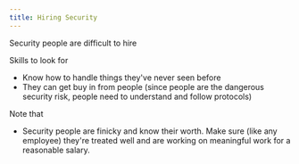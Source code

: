 ```yaml
---
title: Hiring Security
---
```


Security people are difficult to hire

Skills to look for
- Know how to handle things they've never seen before
- They can get buy in from people (since people are the dangerous security risk, people need to understand and follow protocols)

Note that
- Security people are finicky and know their worth. Make sure (like any employee) they're treated well and are working on meaningful work for a reasonable salary.
